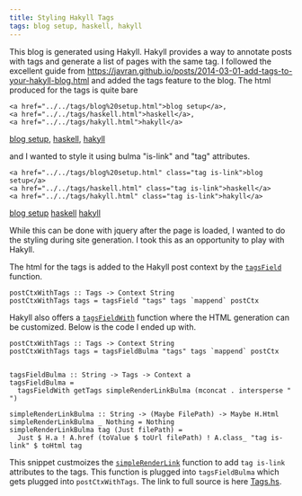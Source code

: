 ```yaml
---
title: Styling Hakyll Tags
tags: blog setup, haskell, hakyll
---
```


This blog is generated using Hakyll. Hakyll provides a way to annotate posts with tags and generate a list of pages with the same tag. I followed the excellent guide from <https://javran.github.io/posts/2014-03-01-add-tags-to-your-hakyll-blog.html> and added
the tags feature to the blog. The html produced for the tags is quite bare 

~~~{.html}
<a href="../../tags/blog%20setup.html">blog setup</a>,
<a href="../../tags/haskell.html">haskell</a>,
<a href="../../tags/hakyll.html">hakyll</a>
~~~

<a href="../../tags/blog%20setup.html">blog setup</a>, <a href="../../tags/haskell.html">haskell</a>, <a href="../../tags/hakyll.html">hakyll</a>

and I wanted to style it using bulma "is-link" and "tag" attributes.

~~~{.html}
<a href="../../tags/blog%20setup.html" class="tag is-link">blog setup</a>
<a href="../../tags/haskell.html" class="tag is-link">haskell</a>
<a href="../../tags/hakyll.html" class="tag is-link">hakyll</a>
~~~

<a href="../../tags/blog%20setup.html" class="tag is-link">blog setup</a> <a href="../../tags/haskell.html" class="tag is-link">haskell</a> <a href="../../tags/hakyll.html" class="tag is-link">hakyll</a>

While this can be done with jquery after the page is loaded, I wanted to do the styling during site generation. I took this as an opportunity to play with Hakyll.

The html for the tags is added to the Hakyll post context by the [`tagsField`](https://hackage.haskell.org/package/hakyll-4.13.0.1/docs/Hakyll-Web-Tags.html#v:tagsField) function.

~~~{.haskell}
postCtxWithTags :: Tags -> Context String
postCtxWithTags tags = tagsField "tags" tags `mappend` postCtx
~~~

Hakyll also offers a [`tagsFieldWith`](https://hackage.haskell.org/package/hakyll-4.13.0.1/docs/Hakyll-Web-Tags.html#v:tagsFieldWith) function where the HTML generation can be customized. Below is the code I ended up with. 

~~~{.haskell}
postCtxWithTags :: Tags -> Context String
postCtxWithTags tags = tagsFieldBulma "tags" tags `mappend` postCtx


tagsFieldBulma :: String -> Tags -> Context a
tagsFieldBulma =
  tagsFieldWith getTags simpleRenderLinkBulma (mconcat . intersperse " ")

simpleRenderLinkBulma :: String -> (Maybe FilePath) -> Maybe H.Html
simpleRenderLinkBulma _ Nothing = Nothing
simpleRenderLinkBulma tag (Just filePath) =
  Just $ H.a ! A.href (toValue $ toUrl filePath) ! A.class_ "tag is-link" $ toHtml tag
~~~

This snippet custmoizes the  [`simpleRenderLink`](https://hackage.haskell.org/package/hakyll-4.13.0.1/docs/src/Hakyll.Web.Tags.html#simpleRenderLink) function to add `tag is-link` attributes to the tags. This function is plugged into `tagsFieldBulma` which gets plugged into `postCtxWithTags`.
The link to full source is here [Tags.hs](/static_root/Tags.hs).
